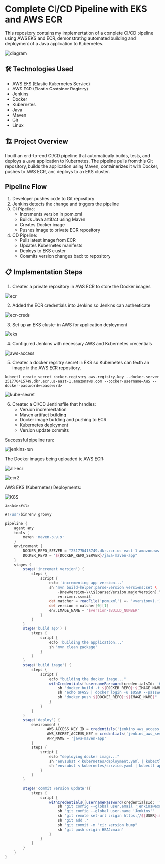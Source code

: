 # Complete CI/CD Pipeline with EKS and AWS ECR

This repository contains my implementation of a complete CI/CD pipeline using AWS EKS and ECR, demonstrating automated building and deployment of a Java application to Kubernetes.

![diagram](https://github.com/Princeton45/eks-ecr-complete-pipeline/blob/main/images/diagram.png)

## 🛠 Technologies Used

- AWS EKS (Elastic Kubernetes Service)
- AWS ECR (Elastic Container Registry)
- Jenkins
- Docker
- Kubernetes
- Java
- Maven
- Git
- Linux

## 🏗 Project Overview

I built an end-to-end CI/CD pipeline that automatically builds, tests, and deploys a Java application to Kubernetes. The pipeline pulls from this Git repository, builds the application using Maven, containerizes it with Docker, pushes to AWS ECR, and deploys to an EKS cluster.

## Pipeline Flow

1. Developer pushes code to Git repository
2. Jenkins detects the change and triggers the pipeline
3. CI Pipeline:
   - Increments version in pom.xml
   - Builds Java artifact using Maven
   - Creates Docker image
   - Pushes image to private ECR repository
4. CD Pipeline:
   - Pulls latest image from ECR
   - Updates Kubernetes manifests
   - Deploys to EKS cluster
   - Commits version changes back to repository

## 📋 Implementation Steps

1. Created a private repository in AWS ECR to store the Docker images

![ecr](https://github.com/Princeton45/eks-ecr-complete-pipeline/blob/main/images/aws-ecr.png)

2. Added the ECR credentials into Jenkins so Jenkins can authenticate

![ecr-creds](https://github.com/Princeton45/eks-ecr-complete-pipeline/blob/main/images/ecr-credentials.png)

3. Set up an EKS cluster in AWS for application deployment

![eks](https://github.com/Princeton45/eks-ecr-complete-pipeline/blob/main/images/eks.png)


4. Configured Jenkins with necessary AWS and Kubernetes credentials

![aws-access](https://github.com/Princeton45/eks-ecr-complete-pipeline/blob/main/images/aws-access.png)

5. Created a docker regsitry secret in EKS so Kubernetes can fecth an image in the AWS ECR repository.

`kubectl create secret docker-registry aws-registry-key --docker-server 251770415749.dkr.ecr.us-east-1.amazonaws.com --docker-username=AWS --docker-password=<password>`

![kube-secret](https://github.com/Princeton45/eks-ecr-complete-pipeline/blob/main/images/kube-secret.png)


6. Created a CI/CD Jenkinsfile that handles:
   - Version incrementation
   - Maven artifact building
   - Docker image building and pushing to ECR
   - Kubernetes deployment
   - Version update commits

Successful pipeline run:

![jenkins-run](https://github.com/Princeton45/eks-ecr-complete-pipeline/blob/main/images/jenkins-run.png)

The Docker images being uploaded to AWS ECR:

![all-ecr](https://github.com/Princeton45/eks-ecr-complete-pipeline/blob/main/images/all-ecr.png)

![ecr2](https://github.com/Princeton45/eks-ecr-complete-pipeline/blob/main/images/ecr2.png)

AWS EKS (Kubernetes) Deployments:

![K8S](https://github.com/Princeton45/eks-ecr-complete-pipeline/blob/main/images/k8s-deployments.png)



`Jenkinsfile`
```groovy
#!/usr/bin/env groovy

pipeline {
    agent any
    tools {
        maven 'maven-3.9.9'
    }
    environment {
        DOCKER_REPO_SERVER = "251770415749.dkr.ecr.us-east-1.amazonaws.com"
        DOCKER_REPO = "${DOCKER_REPO_SERVER}/java-maven-app"
    }
    stages {
        stage('increment version') {
            steps {
                script {
                    echo 'incrementing app version...'
                    sh 'mvn build-helper:parse-version versions:set \
                        -DnewVersion=\\\${parsedVersion.majorVersion}.\\\${parsedVersion.minorVersion}.\\\${parsedVersion.nextIncrementalVersion} \
                        versions:commit'
                    def matcher = readFile('pom.xml') =~ '<version>(.+)</version>'
                    def version = matcher[0][1]
                    env.IMAGE_NAME = "$version-$BUILD_NUMBER"
                }
            }
        }
        stage('build app') {
            steps {
                script {
                    echo 'building the application...'
                    sh 'mvn clean package'
                }
            }
        }
        stage('build image') {
            steps {
                script {
                    echo "building the docker image..."
                    withCredentials([usernamePassword(credentialsId: '08157819-e971-4cdd-b0c0-d6714087f3bd', passwordVariable: 'PASS', usernameVariable: 'USER')]){
                        sh "docker build -t ${DOCKER_REPO}:${IMAGE_NAME} ."
                        sh 'echo $PASS | docker login -u $USER --password-stdin ${DOCKER_REPO_SERVER}'
                        sh "docker push ${DOCKER_REPO}:${IMAGE_NAME}"
                    }
                }
            }
        }
        stage('deploy') {
            environment {
                   AWS_ACCESS_KEY_ID = credentials('jenkins_aws_access_key_id')
                   AWS_SECRET_ACCESS_KEY = credentials('jenkins_aws_secret_access_key')
                   APP_NAME = 'java-maven-app'
            }
            steps {
                script {
                    echo "deploying docker image..."
                    sh 'envsubst < kubernetes/deployment.yaml | kubectl apply -f -'
                    sh 'envsubst < kubernetes/service.yaml | kubectl apply -f -'
                }
            }
        }

        stage('commit version update'){
            steps {
                script {
                    withCredentials([usernamePassword(credentialsId: 'jenkins-github', passwordVariable: 'PASS', usernameVariable: 'USER')]){
                        sh "git config --global user.email 'jenkins@example.com'"
                        sh "git config --global user.name 'Jenkins'"
                        sh "git remote set-url origin https://${USER}:${PASS}@github.com/Princeton45/eks-ecr-complete-pipeline.git"
                        sh 'git add .'
                        sh 'git commit -m "ci: version bump"'
                        sh 'git push origin HEAD:main'
                    }
                }
            }
        }
    }
}
```

